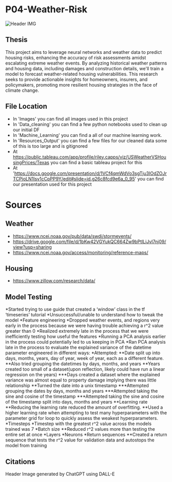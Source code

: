 # P04-Weather-Risk
![Header IMG](Images/DALL·E_Weather_Risk.jpg)

## Thesis
This project aims to leverage neural networks and weather data to predict housing risks, enhancing the accuracy of risk assessments amidst escalating extreme weather events. By analyzing historical weather patterns and housing data, including damages and construction details, we'll train a model to forecast weather-related housing vulnerabilities. This research seeks to provide actionable insights for homeowners, insurers, and policymakers, promoting more resilient housing strategies in the face of climate change.

## File Location
- In 'Images' you can find all images used in this project
- In 'Data_cleaning' you can find a few python notebooks used to clean up our initial DF
- In 'Machine_Learning' you can find a all of our machine learning work.
- In 'Resources_Output' you can find a few files for our cleaned data some of this is too large and is gitignored
- At https://public.tableau.com/app/profile/riley.capps/viz/USWeatherVSHousingPrices/Texas you can find a basic tableau project for this
- At 'https://docs.google.com/presentation/d/1VCf4qmWdVo3sgTju3IOdZOJrTCPjoLN1Isv1cCpPP9Y/edit#slide=id.g26c8fcd9e6a_0_95' you can find our presentation used for this project


# Sources
## Weather
- https://www.ncei.noaa.gov/pub/data/swdi/stormevents/
- https://drive.google.com/file/d/1bKw42VGYukQC664Zw9bPtlLiJvI7nj09/view?usp=sharing
- https://www.ncei.noaa.gov/access/monitoring/reference-maps/

## Housing
- https://www.zillow.com/research/data/	

## Model Testing
*Started trying to use guide that created a ‘window’ class in the tf ‘timeseries’ tutorial
	*Unsuccessful/unable to understand how to tweak the model
*Feature engineering
	*Dropped weather events, and regions very early in the process because we were having trouble achieving a r^2 value greater than 0
	*Realized extremely late in the process that we were inefficiently testing how useful the features
	*Running a PCA analysis earlier in the process could potentially led to us keeping in PCA 
	*Ran PCA analysis late in the process to evaluate the explained variance of the datetime parameter engineered in different ways:
	*Attempted:
	    **Date split up into days, months, years, day of year, week of year, each as a different feature.
	    **Also tried grouping the datetimes by days, months, and years
        **Years created too small of a dataset(upon reflection, likely could have run a linear regression on the years)
	        ***Days created a dataset where the explained variance was almost equal to property damage implying there was little relationship
	    **Turned the date into a unix timestamp
	        ***Attempted grouping the dates by days, months and years
	        ***Attempted taking the sine and cosine of the timestamp
	        ***Attempted taking the sine and cosine of the timestamp split into days, months and years
	    **Learning rate
	    **Reducing the learning rate reduced the amount of overfitting.
	    **Used a higher learning rate when attempting to test many hyperparameters with the parameter grid for loop to quickly assess the weakest hyperparameters.
	*Timesteps
	*Timestep with the greatest r^2 value across the models trained was 7 
	*Batch size
	    **Reduced r^2 values more than testing the entire set at once
	*Layers
    *Neurons
	*Return sequences
        **Created a return sequence that tests the r^2 value for validation data and autostops the model from training


## Citations
Header Image generated by ChatGPT using DALL-E
